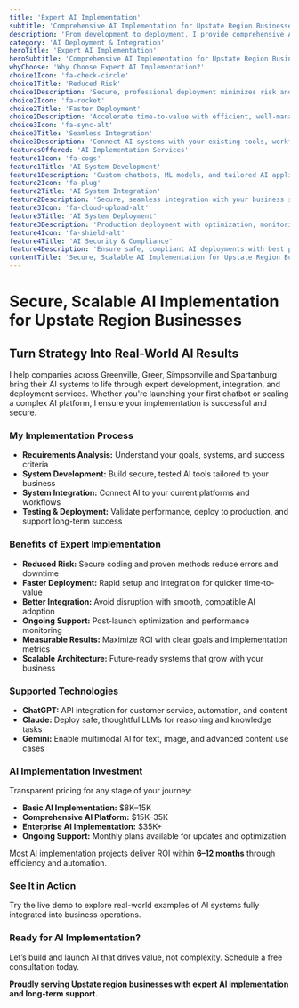 ```yaml
---
title: 'Expert AI Implementation'
subtitle: 'Comprehensive AI Implementation for Upstate Region Businesses'
description: 'From development to deployment, I provide comprehensive AI implementation services that ensure successful AI adoption. My approach focuses on seamless integration, security, and measurable business results for Upstate region companies.'
category: 'AI Deployment & Integration'
heroTitle: 'Expert AI Implementation'
heroSubtitle: 'Comprehensive AI Implementation for Upstate Region Businesses'
whyChoose: 'Why Choose Expert AI Implementation?'
choice1Icon: 'fa-check-circle'
choice1Title: 'Reduced Risk'
choice1Description: 'Secure, professional deployment minimizes risk and ensures technical integrity'
choice2Icon: 'fa-rocket'
choice2Title: 'Faster Deployment'
choice2Description: 'Accelerate time-to-value with efficient, well-managed implementation'
choice3Icon: 'fa-sync-alt'
choice3Title: 'Seamless Integration'
choice3Description: 'Connect AI systems with your existing tools, workflows, and data pipelines'
featuresOffered: 'AI Implementation Services'
feature1Icon: 'fa-cogs'
feature1Title: 'AI System Development'
feature1Description: 'Custom chatbots, ML models, and tailored AI applications built to spec'
feature2Icon: 'fa-plug'
feature2Title: 'AI System Integration'
feature2Description: 'Secure, seamless integration with your business software, APIs, and workflows'
feature3Icon: 'fa-cloud-upload-alt'
feature3Title: 'AI System Deployment'
feature3Description: 'Production deployment with optimization, monitoring, and ongoing support'
feature4Icon: 'fa-shield-alt'
feature4Title: 'AI Security & Compliance'
feature4Description: 'Ensure safe, compliant AI deployments with best practices for data privacy, governance, and risk mitigation'
contentTitle: 'Secure, Scalable AI Implementation for Upstate Region Businesses'
---
```


# Secure, Scalable AI Implementation for Upstate Region Businesses

## Turn Strategy Into Real-World AI Results

I help companies across Greenville, Greer, Simpsonville and Spartanburg bring their AI systems to life through expert development, integration, and deployment services. Whether you're launching your first chatbot or scaling a complex AI platform, I ensure your implementation is successful and secure.

### My Implementation Process

- **Requirements Analysis:** Understand your goals, systems, and success criteria
- **System Development:** Build secure, tested AI tools tailored to your business
- **System Integration:** Connect AI to your current platforms and workflows
- **Testing & Deployment:** Validate performance, deploy to production, and support long-term success

### Benefits of Expert Implementation

- **Reduced Risk:** Secure coding and proven methods reduce errors and downtime
- **Faster Deployment:** Rapid setup and integration for quicker time-to-value
- **Better Integration:** Avoid disruption with smooth, compatible AI adoption
- **Ongoing Support:** Post-launch optimization and performance monitoring
- **Measurable Results:** Maximize ROI with clear goals and implementation metrics
- **Scalable Architecture:** Future-ready systems that grow with your business

### Supported Technologies

- **ChatGPT:** API integration for customer service, automation, and content
- **Claude:** Deploy safe, thoughtful LLMs for reasoning and knowledge tasks
- **Gemini:** Enable multimodal AI for text, image, and advanced content use cases

### AI Implementation Investment

Transparent pricing for any stage of your journey:

- **Basic AI Implementation:** $8K–15K
- **Comprehensive AI Platform:** $15K–35K
- **Enterprise AI Implementation:** $35K+
- **Ongoing Support:** Monthly plans available for updates and optimization

Most AI implementation projects deliver ROI within **6–12 months** through efficiency and automation.

### See It in Action

Try the live demo to explore real-world examples of AI systems fully integrated into business operations.

### Ready for AI Implementation?

Let’s build and launch AI that drives value, not complexity. Schedule a free consultation today.

**Proudly serving Upstate region businesses with expert AI implementation and long-term support.**
